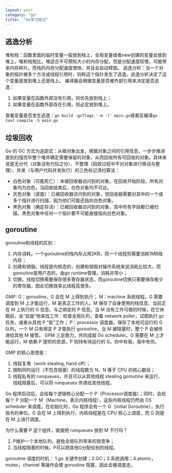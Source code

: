 ```yaml
---
layout: post
category: "go"
title:  "Go学习笔记"
---
```



## 逃逸分析
堆和栈：函数里面的临时变量一般放到栈上，全局变量或者new创建的变量会放到堆上。堆和栈相比，堆适合不可预知大小的内存分配，但是分配速度较慢，可能带来内存碎片。而栈的内存分配速度很快，并且会自动释放。
逃逸分析：当一个对象的指针被多个方法或线程引用时，则称这个指针发生了逃逸。逃逸分析决定了这个变量是放到堆上还是栈上。
编译器会根据变量是否被外部引用来决定是否逃逸：
1. 如果变量在函数外部没有引用，则优先放到栈上；
2. 如果变量在函数外部存在引用，则必定放到堆上。

查看变量是否发生逃逸：`go build -gcflags '-m -l' main.go`或者反编译`go tool compile -S main.go`
## 垃圾回收
Go 的 GC 方式为追踪式：从根对象出发，根据对象之间的引用信息，一步步推进直到扫描完毕整个堆并确定需要保留的对象，从而回收所有可回收的对象。具体来说是无分代（对象没有代际之分）、不整理（回收过程中不对对象进行移动与整理）、并发（与用户代码并发执行）的三色标记清扫算法：
- 白色对象（可能死亡）：未被回收器访问到的对象。在回收开始阶段，所有对象均为白色，当回收结束后，白色对象均不可达。
- 灰色对象（波面）：已被回收器访问到的对象，但回收器需要对其中的一个或多个指针进行扫描，因为他们可能还指向白色对象。
- 黑色对象（确定存活）：已被回收器访问到的对象，其中所有字段都已被扫描，黑色对象中任何一个指针都不可能直接指向白色对象。

## goroutine
goroutine和线程的区别：
1. 内存消耗。一个goroutine的栈内存占用2KB，而一个线程则需要消耗1MB栈内存；
2. 创建和销毁。线程是内核态的，创建和销毁对操作系统来说消耗比较大，而goroutine是用户态的，由go runtime管理，消耗非常小；
3. 切换。线程切换需要保存很多寄存器状态，而goroutine切换只需要保存极少的寄存器，因此切换效率比线程高很多。

GMP:
G：goroutine，G 会在 M 上得到执行；
M：machine 系统线程。G 需要调度到 M 上才能运行，M 是真正工作的人。M 保存了自身使用的栈信息、当前正在 M 上执行的 G 信息、与之绑定的 P 信息。当 M 没有工作可做的时候，在它休眠前，会“自旋”地来找工作：检查全局队列，查看 network poller，试图执行 gc 任务，或者从其他 P “偷”工作；
P：processor 调度器，保存了本地可运行的 G 队列。一个 M 只有绑定 P 才能执行 goroutine，当 M 被阻塞时，整个 P 会被传递给其他 M 接管。
GPM 三足鼎力，共同成就 Go scheduler。G 需要在 M 上才能运行，M 依赖 P 提供的资源，P 则持有待运行的 G。你中有我，我中有你。

GMP 的核心思想是：
1. 线程复用（work stealing, hand off）；
2. 限制同时运行（不包含阻塞）的线程数为 N，N 等于 CPU 的核心数目；
3. 线程私有的 runqueues，并且可以从其他线程 stealing goroutine 来运行，线程阻塞后，可以将 runqueues 传递给其他线程。

Go 程序启动后，会给每个逻辑核心分配一个 P（Processor调度器）；同时，会给每个 P 分配一个 M（Machine，表示内核线程），这些内核线程仍然由 OS scheduler 来调度。在初始化时，Go 程序会有一个 G（initial Goroutine），执行指令的单位。G 会在 M 上得到执行，内核线程是在 CPU 核心上调度，而 G 则是在 M 上进行调度。

为什么需要 P 这个组件，直接把 runqueues 放到 M 不行吗？
1. P维护一个本地队列，避免全局队列带来的锁竞争；
2. 当线程阻塞的时候，P可以把其他G分配给别的线程。

goroutine 调度的时机：
1.go 关键字创建；2.GC；3.系统调用；4.atomic，mutex，channel 等操作会使 goroutine 阻塞，因此会被调度走。